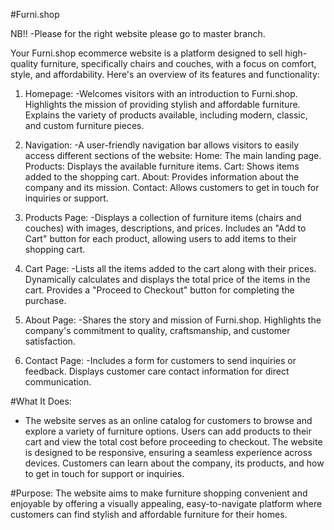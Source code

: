 #Furni.shop

NB!! -Please for the right website please go to master branch.

Your Furni.shop ecommerce website is a platform designed to sell high-quality furniture, specifically chairs and couches,
with a focus on comfort, style, and affordability. Here's an overview of its features and functionality:

1. Homepage:
-Welcomes visitors with an introduction to Furni.shop.
Highlights the mission of providing stylish and affordable furniture.
Explains the variety of products available, including modern, classic, and custom furniture pieces.

2. Navigation:
-A user-friendly navigation bar allows visitors to easily access different sections of the website:
Home: The main landing page.
Products: Displays the available furniture items.
Cart: Shows items added to the shopping cart.
About: Provides information about the company and its mission.
Contact: Allows customers to get in touch for inquiries or support.

3. Products Page:
-Displays a collection of furniture items (chairs and couches) with images, descriptions, and prices.
Includes an "Add to Cart" button for each product, allowing users to add items to their shopping cart.

4. Cart Page:
-Lists all the items added to the cart along with their prices.
Dynamically calculates and displays the total price of the items in the cart.
Provides a "Proceed to Checkout" button for completing the purchase.

5. About Page:
-Shares the story and mission of Furni.shop.
Highlights the company's commitment to quality, craftsmanship, and customer satisfaction.

6. Contact Page:
-Includes a form for customers to send inquiries or feedback.
Displays customer care contact information for direct communication.

#What It Does:
- The website serves as an online catalog for customers to browse and explore a variety of furniture options.
  Users can add products to their cart and view the total cost before proceeding to checkout.
 The website is designed to be responsive, ensuring a seamless experience across devices.
 Customers can learn about the company, its products, and how to get in touch for support or inquiries.

#Purpose:
The website aims to make furniture shopping convenient and enjoyable by offering a visually appealing, easy-to-navigate
platform where customers can find stylish and affordable furniture for their homes.

